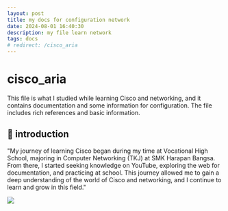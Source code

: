 ```yaml
---
layout: post
title: my docs for configuration network
date: 2024-08-01 16:40:30
description: my file learn network
tags: docs
# redirect: /cisco_aria
---
```


# cisco_aria

This file is what I studied while learning Cisco and networking, and it contains documentation and some information for configuration. The file includes rich references and basic information.

## 🚀 introduction
"My journey of learning Cisco began during my time at Vocational High School, majoring in Computer Networking (TKJ) at SMK Harapan Bangsa. From there, I started seeking knowledge on YouTube, exploring the web for documentation, and practicing at school. This journey allowed me to gain a deep understanding of the world of Cisco and networking, and I continue to learn and grow in this field."

<a href="/cisco_aria" alt="GO_TO_PAGE"><img src="https://img.shields.io/static/v1?style=for-the-badge&label=GO_TO_PAGE&message=ariaf.my.id/cisco_aria&color=000000"></a>
